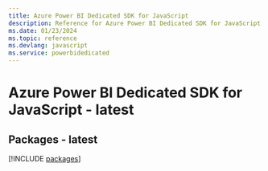 ```yaml
---
title: Azure Power BI Dedicated SDK for JavaScript
description: Reference for Azure Power BI Dedicated SDK for JavaScript
ms.date: 01/23/2024
ms.topic: reference
ms.devlang: javascript
ms.service: powerbidedicated
---
```

# Azure Power BI Dedicated SDK for JavaScript - latest
## Packages - latest
[!INCLUDE [packages](power-bi-dedicated-index.md)]